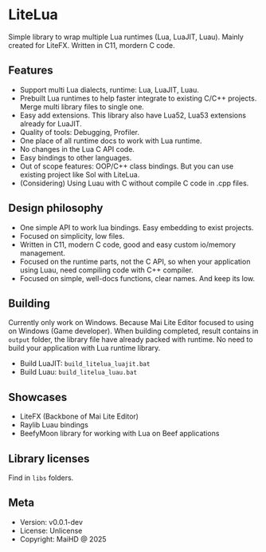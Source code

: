 # LiteLua
Simple library to wrap multiple Lua runtimes (Lua, LuaJIT, Luau).
Mainly created for LiteFX. Written in C11, mordern C code.


## Features
- Support multi Lua dialects, runtime: Lua, LuaJIT, Luau.
- Prebuilt Lua runtimes to help faster integrate to existing C/C++ projects. Merge multi library files to single one.
- Easy add extensions. This library also have Lua52, Lua53 extensions already for LuaJIT.
- Quality of tools: Debugging, Profiler.
- One place of all runtime docs to work with Lua runtime.
- No changes in the Lua C API code.
- Easy bindings to other languages.
- Out of scope features: OOP/C++ class bindings. But you can use existing project like Sol with LiteLua.
- (Considering) Using Luau with C without compile C code in .cpp files.


## Design philosophy
- One simple API to work lua bindings. Easy embedding to exist projects.
- Focused on simplicity, low files.
- Written in C11, modern C code, good and easy custom io/memory management.
- Focused on the runtime parts, not the C API, so when your application using Luau, need compiling code with C++ compiler.
- Focused on simple, well-docs functions, clear names. And keep its low.


## Building
Currently only work on Windows. Because Mai Lite Editor focused to using on Windows (Game developer).
When building completed, result contains in `output` folder, the library file have already packed with runtime.
No need to build your application with Lua runtime library.
- Build LuaJIT: `build_litelua_luajit.bat`
- Build Luau: `build_litelua_luau.bat`


## Showcases
- LiteFX (Backbone of Mai Lite Editor)
- Raylib Luau bindings
- BeefyMoon library for working with Lua on Beef applications


## Library licenses
Find in `libs` folders.


## Meta
- Version: v0.0.1-dev
- License: Unlicense
- Copyright: MaiHD @ 2025
